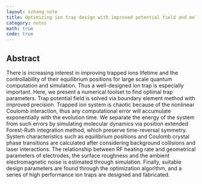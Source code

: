 ```yaml
---
layout: szhang_note
title: Optimizing ion trap design with improved potential field and molecular dynamics simulation
category: notes
math: true
code: true
---
```


## Abstract

There is increasing interest in improving trapped ions lifetime and the controllability of their equilibrium positions for large scale quantum computation and simulation. Thus a well-designed ion trap is especially important. Here, we present a numerical toolset to find optimal trap parameters. Trap potential field is solved via boundary element method with improved precision. Trapped ion system is chaotic because of the nonlinear Coulomb interaction, thus any computational error will accumulate exponentially with the evolution time. We separate the energy of the system from such errors by simulating molecular dynamics via position extended Forest-Ruth integration method, which preserve time-reversal symmetry. System characteristics such as equilibrium positions and Coulomb crystal phase transitions are calculated after considering background collisions and laser interactions. The relationship between RF heating rate and geometrical parameters of electrodes, the surface roughness and the ambient electromagnetic noise is estimated through simulation. Finally, suitable design parameters are found through the optimization algorithm, and a series of high performance ion traps are designed and fabricated.